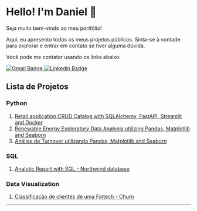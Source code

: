 # Hello! I'm Daniel :wave:

Seja muito bem-vindo ao meu portfólio!

Aqui, eu apresento todos os meus projetos públicos. Sinta-se à vontade para explorar e entrar em contato se tiver alguma dúvida.

Você pode me contatar usando os links abaixo:

<a href="mailto:danielmenna@gmail.com" target="_blank">
    <img src="https://img.shields.io/badge/-danielmenna@gmail.com-D14836?style=for-the-badge&logo=gmail&logoColor=white" alt="Gmail Badge" />
</a>
<a href="https://www.linkedin.com/in/daniel-menna/" target="_blank">
    <img src="https://img.shields.io/badge/LinkedIn-0077B5?style=for-the-badge&logo=linkedin&logoColor=white" alt="Linkedin Badge" />
</a>


## Lista de Projetos

### Python
1. [Retail application CRUD Catalog with SQLAlchemy, FastAPI, Streamlit and Docker](https://github.com/daniel-menna/crud-application)
2. [Renewable Energy Exploratory Data Analysis utilizing Pandas, Matplotlib and Seaborn](https://github.com/daniel-menna/sustainable_energy_data_analysis)
3. [Análise de Turnover utilizando Pandas, Matplotlib and Seaborn](https://github.com/daniel-menna/Analise-de-Turnover)

### SQL
1. [Analytic Report with SQL - Northwind database](https://github.com/daniel-menna/northwind_sql_analysis)

### Data Visualization
1. [Classificação de clientes de uma Fintech - Churn](https://github.com/daniel-menna/customer_analysis)

-------------------------------------------------------------------------------
